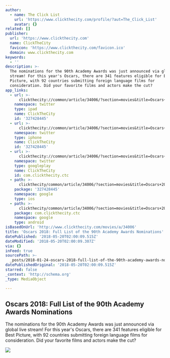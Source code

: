 ```yaml
---
author:
  - name: The Click List
    url: 'https://www.clickthecity.com/profile/?aut=The_Click_List'
    avatar: {}
related: []
publisher:
  url: 'https://www.clickthecity.com'
  name: ClickTheCity
  favicon: 'https://www.clickthecity.com/favicon.ico'
  domain: www.clickthecity.com
keywords:
  - ''
description: >-
  The nominations for the 90th Academy Awards was just announced via global live
  stream! For this year's Oscars, there are 341 features eligible for Best
  Picture, with 92 countries submitting foreign language films for
  consideration. Did your favorite films and actors make the cut?
app_links:
  - url: >-
      clickthecity://common/article/34006/?section=movies&title=Oscars+2018%3A+Full+List+of+the+90th+Academy+Awards+Nominations
    namespace: twitter
    type: ipad
    name: ClickTheCity
    id: '327428445'
  - url: >-
      clickthecity://common/article/34006/?section=movies&title=Oscars+2018%3A+Full+List+of+the+90th+Academy+Awards+Nominations
    namespace: twitter
    type: iphone
    name: ClickTheCity
    id: '327428445'
  - url: >-
      clickthecity://common/article/34006/?section=movies&title=Oscars+2018%3A+Full+List+of+the+90th+Academy+Awards+Nominations
    namespace: twitter
    type: googleplay
    name: ClickTheCity
    id: com.clickthecity.ctc
  - path: >-
      clickthecity/common/article/34006/?section=movies&title=Oscars+2018%3A+Full+List+of+the+90th+Academy+Awards+Nominations
    package: '327428445'
    namespace: google
    type: ios
  - path: >-
      clickthecity/common/article/34006/?section=movies&title=Oscars+2018%3A+Full+List+of+the+90th+Academy+Awards+Nominations
    package: com.clickthecity.ctc
    namespace: google
    type: android
isBasedOnUrl: 'http://www.clickthecity.com/movies/a/34006'
title: 'Oscars 2018: Full List of the 90th Academy Awards Nominations'
datePublished: '2018-05-20T02:00:09.515Z'
dateModified: '2018-05-20T02:00:09.307Z'
via: {}
inFeed: true
sourcePath: >-
  _posts/2018-01-24-oscars-2018-full-list-of-the-90th-academy-awards-nomination.md
datePublishedOriginal: '2018-05-20T02:00:09.515Z'
starred: false
_context: 'http://schema.org'
_type: MediaObject

---
```

<article style=""><h1>Oscars 2018: Full List of the 90th Academy Awards Nominations</h1><p>The nominations for the 90th Academy Awards was just announced via global live stream! For this year's Oscars, there are 341 features eligible for Best Picture, with 92 countries submitting foreign language films for consideration. Did your favorite films and actors make the cut?</p><img src="https://cdn1.clickthecity.com/images/articles/content/5a5f13701aad83.47571245.jpg" /></article>